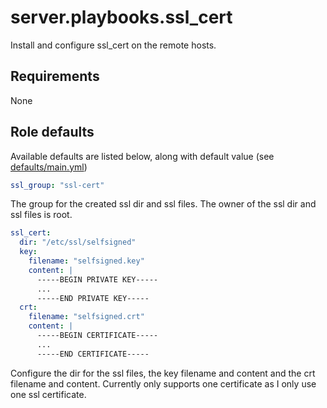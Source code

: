 # server.playbooks.ssl_cert
Install and configure ssl_cert on the remote hosts.

## Requirements
None

## Role defaults
Available defaults are listed below, along with default value (see [defaults/main.yml](../roles/ssl_cert/defaults/main.yml))
```yaml
ssl_group: "ssl-cert"
```
The group for the created ssl dir and ssl files. The owner of the ssl dir and ssl files is root.

```yaml
ssl_cert:
  dir: "/etc/ssl/selfsigned"
  key:
    filename: "selfsigned.key"
    content: |
      -----BEGIN PRIVATE KEY-----
      ...
      -----END PRIVATE KEY-----
  crt:
    filename: "selfsigned.crt"
    content: |
      -----BEGIN CERTIFICATE-----
      ...
      -----END CERTIFICATE-----
```
Configure the dir for the ssl files, the key filename and content and the crt filename and content. Currently only supports one certificate as I only use one ssl certificate.
